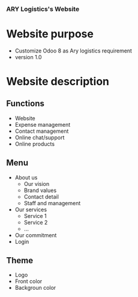 ### ARY Logistics's Website ###

# Website purpose
* Customize Odoo 8 as Ary logistics requirement
* version 1.0

# Website description
## Functions
* Website
* Expense management
* Contact management
* Online chat/support
* Online products

## Menu
* About us
    - Our vision
    - Brand values
    - Contact detail
    - Staff and management
* Our services
    - Service 1
    - Service 2
    - ...
* Our commitment
* Login

## Theme
* Logo
* Front color
* Backgroun color


